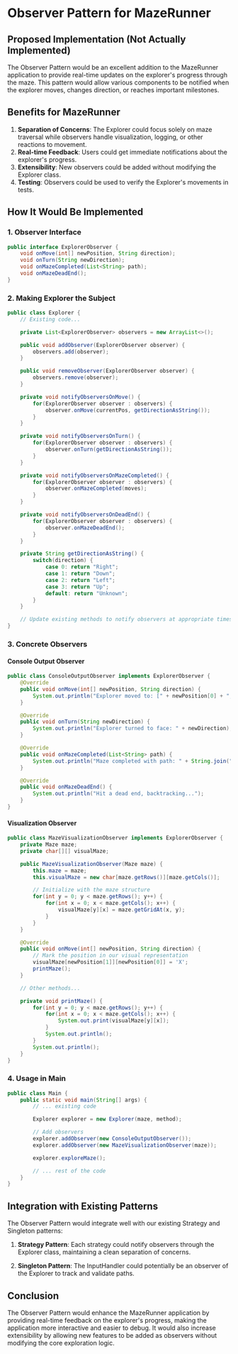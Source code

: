 # Observer Pattern for MazeRunner

## Proposed Implementation (Not Actually Implemented)

The Observer Pattern would be an excellent addition to the MazeRunner application to provide real-time updates on the explorer's progress through the maze. This pattern would allow various components to be notified when the explorer moves, changes direction, or reaches important milestones.

## Benefits for MazeRunner

1. **Separation of Concerns**: The Explorer could focus solely on maze traversal while observers handle visualization, logging, or other reactions to movement.
2. **Real-time Feedback**: Users could get immediate notifications about the explorer's progress.
3. **Extensibility**: New observers could be added without modifying the Explorer class.
4. **Testing**: Observers could be used to verify the Explorer's movements in tests.

## How It Would Be Implemented

### 1. Observer Interface

```java
public interface ExplorerObserver {
    void onMove(int[] newPosition, String direction);
    void onTurn(String newDirection);
    void onMazeCompleted(List<String> path);
    void onMazeDeadEnd();
}
```

### 2. Making Explorer the Subject

```java
public class Explorer {
    // Existing code...

    private List<ExplorerObserver> observers = new ArrayList<>();

    public void addObserver(ExplorerObserver observer) {
        observers.add(observer);
    }

    public void removeObserver(ExplorerObserver observer) {
        observers.remove(observer);
    }

    private void notifyObserversOnMove() {
        for(ExplorerObserver observer : observers) {
            observer.onMove(currentPos, getDirectionAsString());
        }
    }

    private void notifyObserversOnTurn() {
        for(ExplorerObserver observer : observers) {
            observer.onTurn(getDirectionAsString());
        }
    }

    private void notifyObserversOnMazeCompleted() {
        for(ExplorerObserver observer : observers) {
            observer.onMazeCompleted(moves);
        }
    }

    private void notifyObserversOnDeadEnd() {
        for(ExplorerObserver observer : observers) {
            observer.onMazeDeadEnd();
        }
    }

    private String getDirectionAsString() {
        switch(direction) {
            case 0: return "Right";
            case 1: return "Down";
            case 2: return "Left";
            case 3: return "Up";
            default: return "Unknown";
        }
    }

    // Update existing methods to notify observers at appropriate times
}
```

### 3. Concrete Observers

#### Console Output Observer

```java
public class ConsoleOutputObserver implements ExplorerObserver {
    @Override
    public void onMove(int[] newPosition, String direction) {
        System.out.println("Explorer moved to: [" + newPosition[0] + "," + newPosition[1] + "]");
    }

    @Override
    public void onTurn(String newDirection) {
        System.out.println("Explorer turned to face: " + newDirection);
    }

    @Override
    public void onMazeCompleted(List<String> path) {
        System.out.println("Maze completed with path: " + String.join("", path));
    }

    @Override
    public void onMazeDeadEnd() {
        System.out.println("Hit a dead end, backtracking...");
    }
}
```

#### Visualization Observer

```java
public class MazeVisualizationObserver implements ExplorerObserver {
    private Maze maze;
    private char[][] visualMaze;

    public MazeVisualizationObserver(Maze maze) {
        this.maze = maze;
        this.visualMaze = new char[maze.getRows()][maze.getCols()];

        // Initialize with the maze structure
        for(int y = 0; y < maze.getRows(); y++) {
            for(int x = 0; x < maze.getCols(); x++) {
                visualMaze[y][x] = maze.getGridAt(x, y);
            }
        }
    }

    @Override
    public void onMove(int[] newPosition, String direction) {
        // Mark the position in our visual representation
        visualMaze[newPosition[1]][newPosition[0]] = 'X';
        printMaze();
    }

    // Other methods...

    private void printMaze() {
        for(int y = 0; y < maze.getRows(); y++) {
            for(int x = 0; x < maze.getCols(); x++) {
                System.out.print(visualMaze[y][x]);
            }
            System.out.println();
        }
        System.out.println();
    }
}
```

### 4. Usage in Main

```java
public class Main {
    public static void main(String[] args) {
        // ... existing code

        Explorer explorer = new Explorer(maze, method);

        // Add observers
        explorer.addObserver(new ConsoleOutputObserver());
        explorer.addObserver(new MazeVisualizationObserver(maze));

        explorer.exploreMaze();

        // ... rest of the code
    }
}
```

## Integration with Existing Patterns

The Observer Pattern would integrate well with our existing Strategy and Singleton patterns:

1. **Strategy Pattern**: Each strategy could notify observers through the Explorer class, maintaining a clean separation of concerns.

2. **Singleton Pattern**: The InputHandler could potentially be an observer of the Explorer to track and validate paths.

## Conclusion

The Observer Pattern would enhance the MazeRunner application by providing real-time feedback on the explorer's progress, making the application more interactive and easier to debug. It would also increase extensibility by allowing new features to be added as observers without modifying the core exploration logic.

